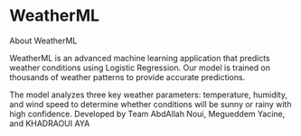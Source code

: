 # WeatherML
About WeatherML

WeatherML is an advanced machine learning application that predicts weather conditions using Logistic Regression. Our model is trained on thousands of weather patterns to provide accurate predictions.

The model analyzes three key weather parameters: temperature, humidity, and wind speed to determine whether conditions will be sunny or rainy with high confidence.
Developed by Team AbdAllah Noui, Megueddem Yacine, and KHADRAOUI AYA  
